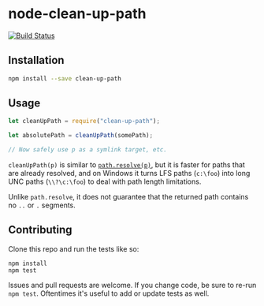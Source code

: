 # node-clean-up-path

[![Build Status](https://travis-ci.org/broccolijs/node-clean-up-path.svg?branch=master)](https://travis-ci.org/broccolijs/node-clean-up-path)

## Installation

```bash
npm install --save clean-up-path
```

## Usage

```js
let cleanUpPath = require("clean-up-path");

let absolutePath = cleanUpPath(somePath);

// Now safely use p as a symlink target, etc.
```

`cleanUpPath(p)` is similar to
[`path.resolve(p)`](https://nodejs.org/docs/latest/api/path.html#path_path_resolve_paths),
but it is faster for paths that are already resolved, and on Windows it turns
LFS paths (`c:\foo`) into long UNC paths (`\\?\c:\foo`) to deal with path length
limitations.

Unlike `path.resolve`, it does not guarantee that the returned path contains no
`..` or `.` segments.

## Contributing

Clone this repo and run the tests like so:

```
npm install
npm test
```

Issues and pull requests are welcome. If you change code, be sure to re-run
`npm test`. Oftentimes it's useful to add or update tests as well.
